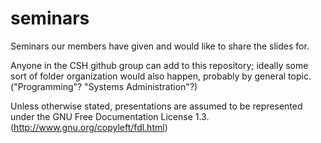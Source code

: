seminars
========

Seminars our members have given and would like to share the slides for.

Anyone in the CSH github group can add to this repository; ideally some sort of folder organization would also happen, probably by general topic. ("Programming"? "Systems Administration"?)

Unless otherwise stated, presentations are assumed to be represented under the GNU Free Documentation License 1.3. (http://www.gnu.org/copyleft/fdl.html)
